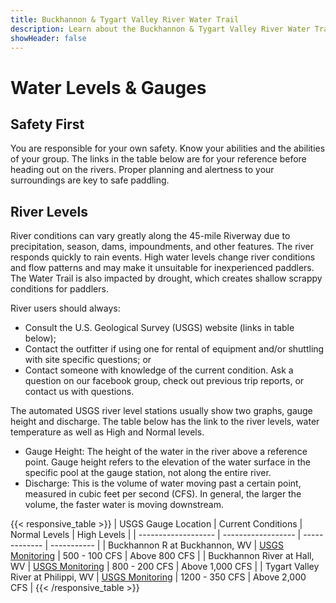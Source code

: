 ```yaml
---
title: Buckhannon & Tygart Valley River Water Trail
description: Learn about the Buckhannon & Tygart Valley River Water Trail levels and gauges.
showHeader: false
---
```


# Water Levels & Gauges

## Safety First  
You are responsible for your own safety. Know your abilities and the abilities of your group. The links in the table below are for your reference before heading out on the rivers. Proper planning and alertness to your surroundings are key to safe paddling. 

## River Levels  
River conditions can vary greatly along the 45-mile Riverway due to precipitation, season, dams, impoundments, and other features. The river responds quickly to rain events. High water levels change river conditions and flow patterns and may make it unsuitable for inexperienced paddlers. The Water Trail is also impacted by drought, which creates shallow scrappy conditions for paddlers.  

River users should always:  
- Consult the U.S. Geological Survey (USGS) website (links in table below);
- Contact the outfitter if using one for rental of equipment and/or shuttling with site specific questions; or
- Contact someone with knowledge of the current condition. Ask a question on our facebook group, check out previous trip reports, or contact us with questions.  

The automated USGS river level stations usually show two graphs, gauge height and discharge. The table below has the link to the river levels, water temperature as well as High and Normal levels.  
- Gauge Height: The height of the water in the river above a reference point. Gauge height refers to the elevation of the water surface in the specific pool at the gauge station, not along the entire river. 
- Discharge: This is the volume of water moving past a certain point, measured in cubic feet per second (CFS). In general, the larger the volume, the faster water is moving downstream.


{{< responsive_table >}}
| USGS Gauge Location | Current Conditions | Normal Levels | High Levels | 
| ------------------- | ------------------ | ------------- | ----------- |
| Buckhannon R at Buckhannon, WV | [USGS Monitoring](https://waterdata.usgs.gov/monitoring-location/03052450/#dataTypeId=continuous-00065-0&period=P7D&showMedian=false) | 500 - 100 CFS | Above 800 CFS |
| Buckhannon River at Hall, WV | [USGS Monitoring](https://waterdata.usgs.gov/monitoring-location/03053500/#dataTypeId=continuous-00065-0&period=P7D&showMedian=false) | 800 - 200 CFS | Above 1,000 CFS |
| Tygart Valley River at Philippi, WV | [USGS Monitoring](https://waterdata.usgs.gov/monitoring-location/03054500/#dataTypeId=continuous-00065-0&period=P7D&showMedian=false) | 1200 - 350 CFS | Above 2,000 CFS |
{{< /responsive_table >}}

